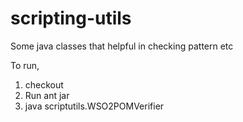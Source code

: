 # scripting-utils
Some java classes that helpful in checking pattern etc

To run, 

1. checkout
2. Run ant jar
3. java scriptutils.WSO2POMVerifier <repo-dir>
